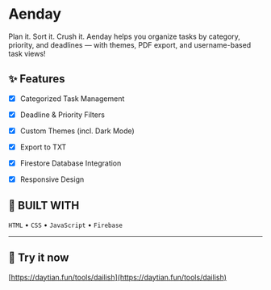 # Aenday
Plan it. Sort it. Crush it. Aenday helps you organize tasks by category, priority, and deadlines — with themes, PDF export, and username-based task views!

## ✨ Features

- [x] Categorized Task Management
- [x] Deadline & Priority Filters
- [x] Custom Themes (incl. Dark Mode)
- [x] Export to TXT
- [x] Firestore Database Integration
- [x] Responsive Design


## 🧪 BUILT WITH

`HTML`  •  `CSS`  •  `JavaScript`  •  `Firebase`

---

## 🚀 Try it now
[https://daytian.fun/tools/dailish](https://daytian.fun/tools/dailish)
